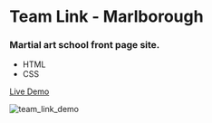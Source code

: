 # Team Link - Marlborough

### Martial art school front page site.

* HTML
* CSS

[Live Demo](https://elastic-ramanujan-8a1ac4.netlify.app/)

![team_link_demo](https://user-images.githubusercontent.com/42578878/102919989-d4ebd180-4457-11eb-824e-7fc9e417b211.gif)


